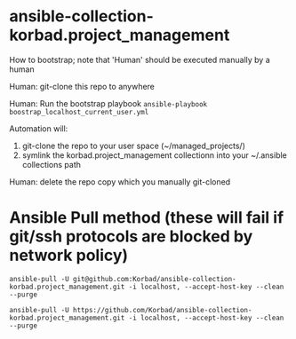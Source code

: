 # ansible-collection-korbad.project_management

How to bootstrap; note that 'Human' should be executed manually by a human

Human: git-clone this repo to anywhere

Human: Run the bootstrap playbook ```ansible-playbook boostrap_localhost_current_user.yml```

Automation will:
1. git-clone the repo to your user space (~/managed_projects/<name>)
2. symlink the korbad.project_management collectionn into your ~/.ansible collections path

Human:  delete the repo copy which you manually git-cloned

# Ansible Pull method (these will fail if git/ssh protocols are blocked by network policy)

```ansible-pull -U git@github.com:Korbad/ansible-collection-korbad.project_management.git -i localhost, --accept-host-key --clean --purge```

```ansible-pull -U https://github.com/Korbad/ansible-collection-korbad.project_management.git -i localhost, --accept-host-key --clean --purge```
